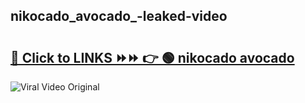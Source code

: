 
 ## nikocado_avocado_-leaked-video 

# <h2><a href="https://clipsfans.com/nikocado_avocado_&ref=git">🔗 Click to LINKS ⏩⏩ 👉 🟢 nikocado avocado  </a></h2>

<a href="https://clipsfans.com/nikocado_avocado_&ref=git" rel="nofollow" data-target="animated-image.originalLink"><img src="https://i.ibb.co.com/xMMVF88/686577567.gif" alt="Viral Video Original" style="max-width: 100%; display: inline-block;" data-target="animated-image.originalImage"></a>
